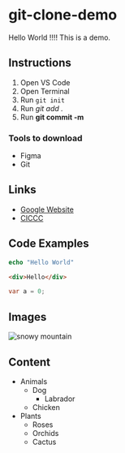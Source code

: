 # git-clone-demo
Hello World !!!!
This is a demo.

## Instructions
1. Open VS Code
2. Open Terminal 
3. Run `git init`
4. Run *git add .*
5. Run **git commit -m**

### Tools to download 
- Figma
- Git 

## Links 
- [Google Website](https://google.com)
- [CICCC](https://ciccc.ca)

## Code Examples
```php
echo "Hello World"
```
```html
<div>Hello</div>
````
```C#
var a = 0;
```

## Images 

![snowy mountain](https://upload.wikimedia.org/wikipedia/commons/e/e7/Everest_North_Face_toward_Base_Camp_Tibet_Luca_Galuzzi_2006.jpg)

## Content

- Animals
    - Dog 
        - Labrador
    - Chicken
- Plants 
    - Roses 
    - Orchids
    - Cactus
        
